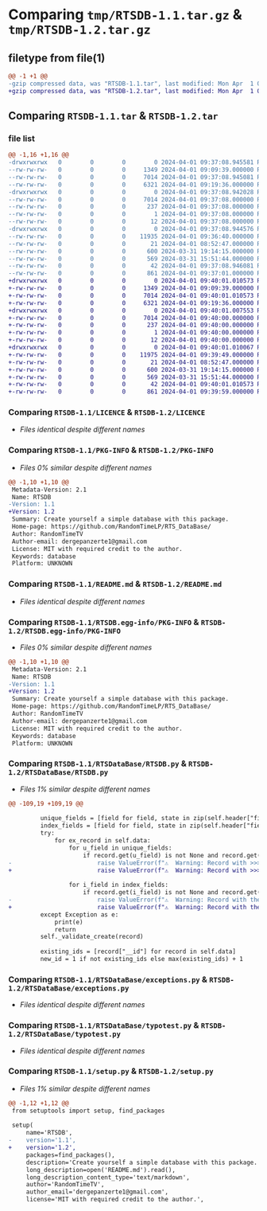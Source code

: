 # Comparing `tmp/RTSDB-1.1.tar.gz` & `tmp/RTSDB-1.2.tar.gz`

## filetype from file(1)

```diff
@@ -1 +1 @@
-gzip compressed data, was "RTSDB-1.1.tar", last modified: Mon Apr  1 09:37:08 2024, max compression
+gzip compressed data, was "RTSDB-1.2.tar", last modified: Mon Apr  1 09:40:01 2024, max compression
```

## Comparing `RTSDB-1.1.tar` & `RTSDB-1.2.tar`

### file list

```diff
@@ -1,16 +1,16 @@
-drwxrwxrwx   0        0        0        0 2024-04-01 09:37:08.945581 RTSDB-1.1/
--rw-rw-rw-   0        0        0     1349 2024-04-01 09:09:39.000000 RTSDB-1.1/LICENCE
--rw-rw-rw-   0        0        0     7014 2024-04-01 09:37:08.945081 RTSDB-1.1/PKG-INFO
--rw-rw-rw-   0        0        0     6321 2024-04-01 09:19:36.000000 RTSDB-1.1/README.md
-drwxrwxrwx   0        0        0        0 2024-04-01 09:37:08.942028 RTSDB-1.1/RTSDB.egg-info/
--rw-rw-rw-   0        0        0     7014 2024-04-01 09:37:08.000000 RTSDB-1.1/RTSDB.egg-info/PKG-INFO
--rw-rw-rw-   0        0        0      237 2024-04-01 09:37:08.000000 RTSDB-1.1/RTSDB.egg-info/SOURCES.txt
--rw-rw-rw-   0        0        0        1 2024-04-01 09:37:08.000000 RTSDB-1.1/RTSDB.egg-info/dependency_links.txt
--rw-rw-rw-   0        0        0       12 2024-04-01 09:37:08.000000 RTSDB-1.1/RTSDB.egg-info/top_level.txt
-drwxrwxrwx   0        0        0        0 2024-04-01 09:37:08.944576 RTSDB-1.1/RTSDataBase/
--rw-rw-rw-   0        0        0    11935 2024-04-01 09:36:40.000000 RTSDB-1.1/RTSDataBase/RTSDB.py
--rw-rw-rw-   0        0        0       21 2024-04-01 08:52:47.000000 RTSDB-1.1/RTSDataBase/__init__.py
--rw-rw-rw-   0        0        0      600 2024-03-31 19:14:15.000000 RTSDB-1.1/RTSDataBase/exceptions.py
--rw-rw-rw-   0        0        0      569 2024-03-31 15:51:44.000000 RTSDB-1.1/RTSDataBase/typotest.py
--rw-rw-rw-   0        0        0       42 2024-04-01 09:37:08.946081 RTSDB-1.1/setup.cfg
--rw-rw-rw-   0        0        0      861 2024-04-01 09:37:01.000000 RTSDB-1.1/setup.py
+drwxrwxrwx   0        0        0        0 2024-04-01 09:40:01.010573 RTSDB-1.2/
+-rw-rw-rw-   0        0        0     1349 2024-04-01 09:09:39.000000 RTSDB-1.2/LICENCE
+-rw-rw-rw-   0        0        0     7014 2024-04-01 09:40:01.010573 RTSDB-1.2/PKG-INFO
+-rw-rw-rw-   0        0        0     6321 2024-04-01 09:19:36.000000 RTSDB-1.2/README.md
+drwxrwxrwx   0        0        0        0 2024-04-01 09:40:01.007553 RTSDB-1.2/RTSDB.egg-info/
+-rw-rw-rw-   0        0        0     7014 2024-04-01 09:40:00.000000 RTSDB-1.2/RTSDB.egg-info/PKG-INFO
+-rw-rw-rw-   0        0        0      237 2024-04-01 09:40:00.000000 RTSDB-1.2/RTSDB.egg-info/SOURCES.txt
+-rw-rw-rw-   0        0        0        1 2024-04-01 09:40:00.000000 RTSDB-1.2/RTSDB.egg-info/dependency_links.txt
+-rw-rw-rw-   0        0        0       12 2024-04-01 09:40:00.000000 RTSDB-1.2/RTSDB.egg-info/top_level.txt
+drwxrwxrwx   0        0        0        0 2024-04-01 09:40:01.010067 RTSDB-1.2/RTSDataBase/
+-rw-rw-rw-   0        0        0    11975 2024-04-01 09:39:49.000000 RTSDB-1.2/RTSDataBase/RTSDB.py
+-rw-rw-rw-   0        0        0       21 2024-04-01 08:52:47.000000 RTSDB-1.2/RTSDataBase/__init__.py
+-rw-rw-rw-   0        0        0      600 2024-03-31 19:14:15.000000 RTSDB-1.2/RTSDataBase/exceptions.py
+-rw-rw-rw-   0        0        0      569 2024-03-31 15:51:44.000000 RTSDB-1.2/RTSDataBase/typotest.py
+-rw-rw-rw-   0        0        0       42 2024-04-01 09:40:01.010573 RTSDB-1.2/setup.cfg
+-rw-rw-rw-   0        0        0      861 2024-04-01 09:39:59.000000 RTSDB-1.2/setup.py
```

### Comparing `RTSDB-1.1/LICENCE` & `RTSDB-1.2/LICENCE`

 * *Files identical despite different names*

### Comparing `RTSDB-1.1/PKG-INFO` & `RTSDB-1.2/PKG-INFO`

 * *Files 0% similar despite different names*

```diff
@@ -1,10 +1,10 @@
 Metadata-Version: 2.1
 Name: RTSDB
-Version: 1.1
+Version: 1.2
 Summary: Create yourself a simple database with this package.
 Home-page: https://github.com/RandomTimeLP/RTS_DataBase/
 Author: RandomTimeTV
 Author-email: dergepanzerte1@gmail.com
 License: MIT with required credit to the author.
 Keywords: database
 Platform: UNKNOWN
```

### Comparing `RTSDB-1.1/README.md` & `RTSDB-1.2/README.md`

 * *Files identical despite different names*

### Comparing `RTSDB-1.1/RTSDB.egg-info/PKG-INFO` & `RTSDB-1.2/RTSDB.egg-info/PKG-INFO`

 * *Files 0% similar despite different names*

```diff
@@ -1,10 +1,10 @@
 Metadata-Version: 2.1
 Name: RTSDB
-Version: 1.1
+Version: 1.2
 Summary: Create yourself a simple database with this package.
 Home-page: https://github.com/RandomTimeLP/RTS_DataBase/
 Author: RandomTimeTV
 Author-email: dergepanzerte1@gmail.com
 License: MIT with required credit to the author.
 Keywords: database
 Platform: UNKNOWN
```

### Comparing `RTSDB-1.1/RTSDataBase/RTSDB.py` & `RTSDB-1.2/RTSDataBase/RTSDB.py`

 * *Files 1% similar despite different names*

```diff
@@ -109,19 +109,19 @@
         
         unique_fields = [field for field, state in zip(self.header["fields"], self.header["states"]) if state in  ["unique", "ul"]]
         index_fields = [field for field, state in zip(self.header["fields"], self.header["states"]) if state == "index"]
         try:
             for ex_record in self.data:
                 for u_field in unique_fields:
                     if record.get(u_field) is not None and record.get(u_field) == ex_record[u_field]:
-                        raise ValueError(f"⚠️  Warning: Record with >>> {u_field}={record[u_field]} <<< already exists")
+                        raise ValueError(f"⚠️  Warning: Record with >>> {u_field}={record[u_field]} <<< already exists in: {self.filename}")
 
                 for i_field in index_fields:
                     if record.get(i_field) is not None and record.get(i_field) == ex_record[i_field]:
-                        raise ValueError(f"⚠️  Warning: Record with the value >>> {record[i_field]} <<< already exists in index field")
+                        raise ValueError(f"⚠️  Warning: Record with the value >>> {record[i_field]} <<< already exists in index field in: {self.filename}")
         except Exception as e:
             print(e)
             return
         self._validate_create(record)
         
         existing_ids = [record["__id"] for record in self.data]
         new_id = 1 if not existing_ids else max(existing_ids) + 1
```

### Comparing `RTSDB-1.1/RTSDataBase/exceptions.py` & `RTSDB-1.2/RTSDataBase/exceptions.py`

 * *Files identical despite different names*

### Comparing `RTSDB-1.1/RTSDataBase/typotest.py` & `RTSDB-1.2/RTSDataBase/typotest.py`

 * *Files identical despite different names*

### Comparing `RTSDB-1.1/setup.py` & `RTSDB-1.2/setup.py`

 * *Files 1% similar despite different names*

```diff
@@ -1,12 +1,12 @@
 from setuptools import setup, find_packages
 
 setup(
     name='RTSDB',
-    version='1.1',
+    version='1.2',
     packages=find_packages(),
     description='Create yourself a simple database with this package.',
     long_description=open('README.md').read(),
     long_description_content_type='text/markdown',
     author='RandomTimeTV',
     author_email='dergepanzerte1@gmail.com',
     license='MIT with required credit to the author.',
```

